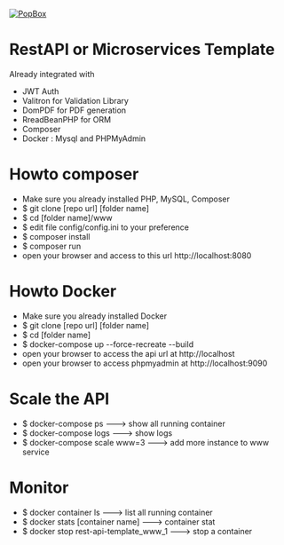 [![PopBox](https://res.cloudinary.com/crunchbase-production/image/upload/v1439273613/ldo5vmwztskapyr7tpyn.png)](https://popbox.asia)

# RestAPI or Microservices Template

Already integrated with
  - JWT Auth
  - Valitron for Validation Library
  - DomPDF for PDF generation
  - RreadBeanPHP for ORM
  - Composer
  - Docker : Mysql and PHPMyAdmin

# Howto composer
  - Make sure you already installed PHP, MySQL, Composer
  - $ git clone [repo url] [folder name]
  - $ cd [folder name]/www
  - $ edit file config/config.ini to your preference
  - $ composer install 
  - $ composer run
  - open your browser and access to this url http://localhost:8080

# Howto Docker
- Make sure you already installed Docker
- $ git clone [repo url] [folder name]
- $ cd [folder name]
- $ docker-compose up --force-recreate --build
- open your browser to access the api url at http://localhost
- open your browser to access phpmyadmin at http://localhost:9090

# Scale the API
- $ docker-compose ps ---> show all running container
- $ docker-compose logs ---> show logs
- $ docker-compose scale www=3 ---> add more instance to www service

# Monitor
- $ docker container ls ---> list all running container
- $ docker stats [container name] ---> container stat
- $ docker stop rest-api-template_www_1  ---> stop a container
